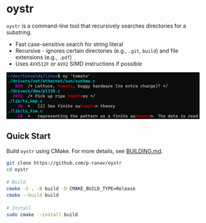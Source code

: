 # oystr

`oystr` is a command-line tool that recursively searches directories for a substring.

* Fast case-sensitive search for string literal
* Recursive - ignores certain directories (e.g., `.git`, `build`) and file extensions (e.g., `.pdf`)
* Uses `AVX512F` or `AVX2` SIMD instructions if possible

<p align="center">
  <img src="images/demo.png"/>  
</p>

## Quick Start

Build `oystr` using CMake. For more details, see [BUILDING.md](https://github.com/p-ranav/oystr/blob/master/BUILDING.md).

```bash
git clone https://github.com/p-ranav/oystr
cd oystr

# Build
cmake -S . -B build -D CMAKE_BUILD_TYPE=Release
cmake --build build

# Install
sudo cmake --install build
```
